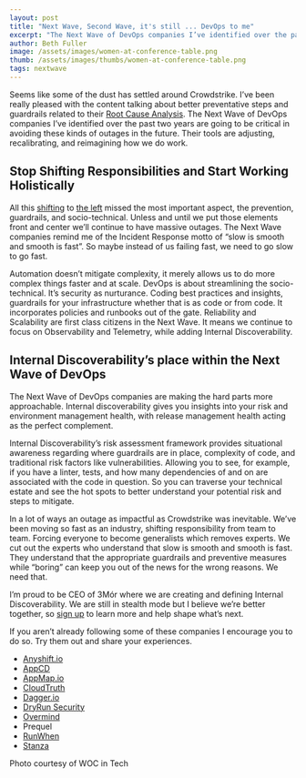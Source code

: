 ```yaml
---
layout: post
title: "Next Wave, Second Wave, it's still ... DevOps to me"
excerpt: "The Next Wave of DevOps companies I’ve identified over the past two years are going to be critical in avoiding major outages in the future. Their tools are adjusting, recalibrating, and reimagining how we do work."
author: Beth Fuller
image: /assets/images/women-at-conference-table.png
thumb: /assets/images/thumbs/women-at-conference-table.png
tags: nextwave
---
```


Seems like some of the dust has settled around Crowdstrike. I’ve been really pleased with the content talking about better preventative steps and guardrails related to their [Root Cause Analysis](https://www.crowdstrike.com/wp-content/uploads/2024/08/Channel-File-291-Incident-Root-Cause-Analysis-08.06.2024.pdf). The Next Wave of DevOps companies I’ve identified over the past two years are going to be critical in avoiding these kinds of outages in the future. Their tools are adjusting, recalibrating, and reimagining how we do work. 

## Stop Shifting Responsibilities and Start Working Holistically

All this [shifting](https://www.youtube.com/watch?v=unOCsMCZ0WI) to [the left](https://www.hackerone.com/vulnerability-management/shift-left-is-dead\#:\~:text=Workflow%20Disruption%3A%20Shift%20left%20tools,eroding%20developer%20trust%20and%20engagement.) missed the most important aspect, the prevention, guardrails, and socio-technical. Unless and until we put those elements front and center we’ll continue to have massive outages. The Next Wave companies remind me of the Incident Response motto of “slow is smooth and smooth is fast”. So maybe instead of us failing fast, we need to go slow to go fast. 

Automation doesn’t mitigate complexity, it merely allows us to do more complex things faster and at scale. DevOps is about streamlining the socio-technical. It’s security as nurturance. Coding best practices and insights, guardrails for your infrastructure whether that is as code or from code. It incorporates policies and runbooks out of the gate. Reliability and Scalability are first class citizens in the Next Wave. It means we continue to focus on Observability and Telemetry, while adding Internal Discoverability.

## Internal Discoverability’s place within the Next Wave of DevOps

The Next Wave of DevOps companies are making the hard parts more approachable. Internal discoverability gives you insights into your risk and environment management health, with release management health acting as the perfect complement.

Internal Discoverability’s risk assessment framework provides situational awareness regarding where guardrails are in place, complexity of code, and traditional risk factors like vulnerabilities. Allowing you to see, for example, if you have a linter, tests, and how many dependencies of and on are associated with the code in question. So you can traverse your technical estate and see the hot spots to better understand your potential risk and steps to mitigate.

In a lot of ways an outage as impactful as Crowdstrike was inevitable. We’ve been moving so fast as an industry, shifting responsibility from team to team. Forcing everyone to become generalists which removes experts. We cut out the experts who understand that slow is smooth and smooth is fast. They understand that the appropriate guardrails and preventive measures while “boring” can keep you out of the news for the wrong reasons. We need that.

I’m proud to be CEO of 3Mór where we are creating and defining Internal Discoverability. We are still in stealth mode but I believe we’re better together, so [sign up](https://3mor.io/) to learn more and help shape what’s next. 

If you aren’t already following some of these companies I encourage you to do so. Try them out and share your experiences.

* [Anyshift.io](http://Anyshift.io)  
* [AppCD](https://appcd.com/)  
* [AppMap.io](http://AppMap.io)  
* [CloudTruth](https://www.cloudtruth.com/)  
* [Dagger.io](http://Dagger.io)  
* [DryRun Security](https://www.dryrun.security/)  
* [Overmind](https://overmind.tech/)  
* Prequel  
* [RunWhen](https://www.runwhen.com/)  
* [Stanza](https://www.stanza.systems/)

Photo courtesy of WOC in Tech
